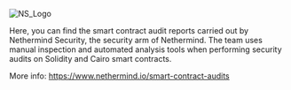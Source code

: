 
![NS_Logo](https://github.com/NethermindEth/PublicAuditReports/assets/114106639/637075e6-501c-4350-be8f-6e2afc38b136)


Here, you can find the smart contract audit reports carried out by Nethermind Security, 
the security arm of Nethermind. The team uses manual inspection and automated analysis 
tools when performing security audits on Solidity and Cairo smart contracts.

More info: https://www.nethermind.io/smart-contract-audits
